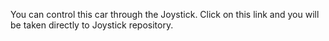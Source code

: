 
You can control this car through the Joystick. Click on this link and you will be taken directly to Joystick repository.  
